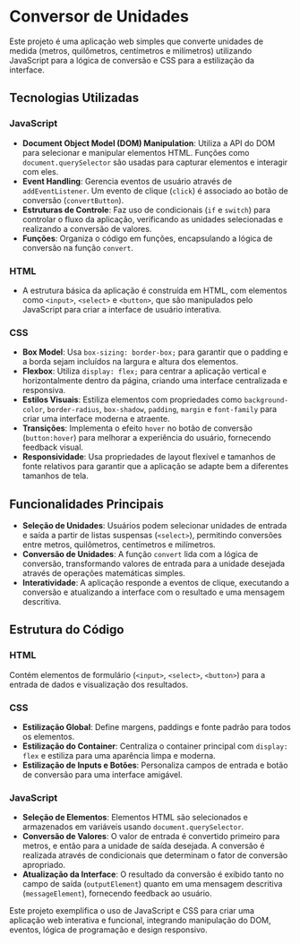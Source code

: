 # Conversor de Unidades

Este projeto é uma aplicação web simples que converte unidades de medida (metros, quilômetros, centímetros e milímetros) utilizando JavaScript para a lógica de conversão e CSS para a estilização da interface.

## Tecnologias Utilizadas

### JavaScript
- **Document Object Model (DOM) Manipulation**: Utiliza a API do DOM para selecionar e manipular elementos HTML. Funções como `document.querySelector` são usadas para capturar elementos e interagir com eles.
- **Event Handling**: Gerencia eventos de usuário através de `addEventListener`. Um evento de clique (`click`) é associado ao botão de conversão (`convertButton`).
- **Estruturas de Controle**: Faz uso de condicionais (`if` e `switch`) para controlar o fluxo da aplicação, verificando as unidades selecionadas e realizando a conversão de valores.
- **Funções**: Organiza o código em funções, encapsulando a lógica de conversão na função `convert`.

### HTML
- A estrutura básica da aplicação é construída em HTML, com elementos como `<input>`, `<select>` e `<button>`, que são manipulados pelo JavaScript para criar a interface de usuário interativa.

### CSS
- **Box Model**: Usa `box-sizing: border-box;` para garantir que o padding e a borda sejam incluídos na largura e altura dos elementos.
- **Flexbox**: Utiliza `display: flex;` para centrar a aplicação vertical e horizontalmente dentro da página, criando uma interface centralizada e responsiva.
- **Estilos Visuais**: Estiliza elementos com propriedades como `background-color`, `border-radius`, `box-shadow`, `padding`, `margin` e `font-family` para criar uma interface moderna e atraente.
- **Transições**: Implementa o efeito `hover` no botão de conversão (`button:hover`) para melhorar a experiência do usuário, fornecendo feedback visual.
- **Responsividade**: Usa propriedades de layout flexível e tamanhos de fonte relativos para garantir que a aplicação se adapte bem a diferentes tamanhos de tela.

## Funcionalidades Principais
- **Seleção de Unidades**: Usuários podem selecionar unidades de entrada e saída a partir de listas suspensas (`<select>`), permitindo conversões entre metros, quilômetros, centímetros e milímetros.
- **Conversão de Unidades**: A função `convert` lida com a lógica de conversão, transformando valores de entrada para a unidade desejada através de operações matemáticas simples.
- **Interatividade**: A aplicação responde a eventos de clique, executando a conversão e atualizando a interface com o resultado e uma mensagem descritiva.

## Estrutura do Código

### HTML
Contém elementos de formulário (`<input>`, `<select>`, `<button>`) para a entrada de dados e visualização dos resultados.

### CSS
- **Estilização Global**: Define margens, paddings e fonte padrão para todos os elementos.
- **Estilização do Container**: Centraliza o container principal com `display: flex` e estiliza para uma aparência limpa e moderna.
- **Estilização de Inputs e Botões**: Personaliza campos de entrada e botão de conversão para uma interface amigável.

### JavaScript
- **Seleção de Elementos**: Elementos HTML são selecionados e armazenados em variáveis usando `document.querySelector`.
- **Conversão de Valores**: O valor de entrada é convertido primeiro para metros, e então para a unidade de saída desejada. A conversão é realizada através de condicionais que determinam o fator de conversão apropriado.
- **Atualização da Interface**: O resultado da conversão é exibido tanto no campo de saída (`outputElement`) quanto em uma mensagem descritiva (`messageElement`), fornecendo feedback ao usuário.

Este projeto exemplifica o uso de JavaScript e CSS para criar uma aplicação web interativa e funcional, integrando manipulação do DOM, eventos, lógica de programação e design responsivo.
